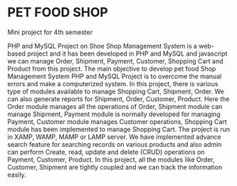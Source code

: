 # PET FOOD SHOP
Mini project for 4th semester
 
PHP and MySQL Project on Shoe Shop Management System is a web-based project and it has been developed in PHP and MySQL and javascript we can manage Order, Shipment, Payment, Customer, Shopping Cart and Product from this project. The main objective to develop pet food Shop Management System PHP and MySQL Project is to overcome the manual errors and make a computerized system. 
In this project, there is various type of modules available to manage Shopping Cart, Shipment, Order. We can also generate reports for Shipment, Order, Customer, Product. Here the Order module manages all the operations of Order, Shipment module can manage Shipment, Payment module is normally developed for managing Payment, Customer module manages Customer operations, Shopping Cart module has been implemented to manage Shopping Cart. 
The project is run in XAMP, WAMP, MAMP or LAMP server. We have implemented advance search feature for searching records on various products and also admin can perform Create, read, update and delete (CRUD) operations on Payment, Customer, Product. In this project, all the modules like Order, Customer, Shipment are tightly coupled and we can track the information easily. 
